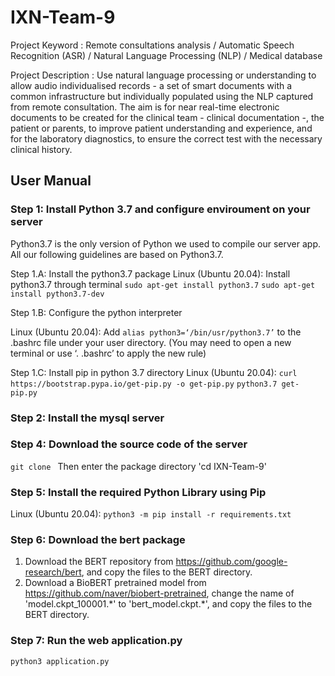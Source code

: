 # IXN-Team-9

Project Keyword : Remote consultations analysis / Automatic Speech Recognition (ASR) / Natural Language Processing (NLP) / Medical database

Project Description : Use natural language processing or understanding to allow audio individualised records - a set of smart documents with a common infrastructure but individually populated using the NLP captured from remote consultation. The aim is for near real-time electronic documents to be created for the clinical team - clinical documentation -, the patient or parents, to improve patient understanding and experience, and for the laboratory diagnostics, to ensure the correct test with the necessary clinical history.


## User Manual

### Step 1: Install Python 3.7 and configure enviroument on your server
Python3.7 is the only version of Python we used to compile our server app. All our following guidelines are based on Python3.7.

Step 1.A: Install the python3.7 package
Linux (Ubuntu 20.04): Install python3.7 through terminal 
                      `sudo apt-get install python3.7`
                      `sudo apt-get install python3.7-dev`

Step 1.B: Configure the python interpreter

Linux (Ubuntu 20.04): Add `alias python3=‘/bin/usr/python3.7’` to the .bashrc file under your user directory. (You may need to open a new terminal or use ‘. .bashrc’ to apply the new rule)

Step 1.C: Install pip in python 3.7 directory
Linux (Ubuntu 20.04): `curl https://bootstrap.pypa.io/get-pip.py -o get-pip.py`
                      `python3.7 get-pip.py`


### Step 2: Install the mysql server



### Step 4: Download the source code of the server
`git clone `
Then enter the package directory 'cd IXN-Team-9'

### Step 5: Install the required Python Library using Pip
Linux (Ubuntu 20.04): `python3 -m pip install -r requirements.txt`


### Step 6: Download the bert package
1. Download the BERT repository from https://github.com/google-research/bert, 
    and copy the files to the BERT directory.
1. Download a BioBERT pretrained model from https://github.com/naver/biobert-pretrained, 
    change the name of 'model.ckpt_100001.\*' to 'bert_model.ckpt.\*',
    and copy the files to the BERT directory.

### Step 7: Run the web application.py
`python3 application.py`
